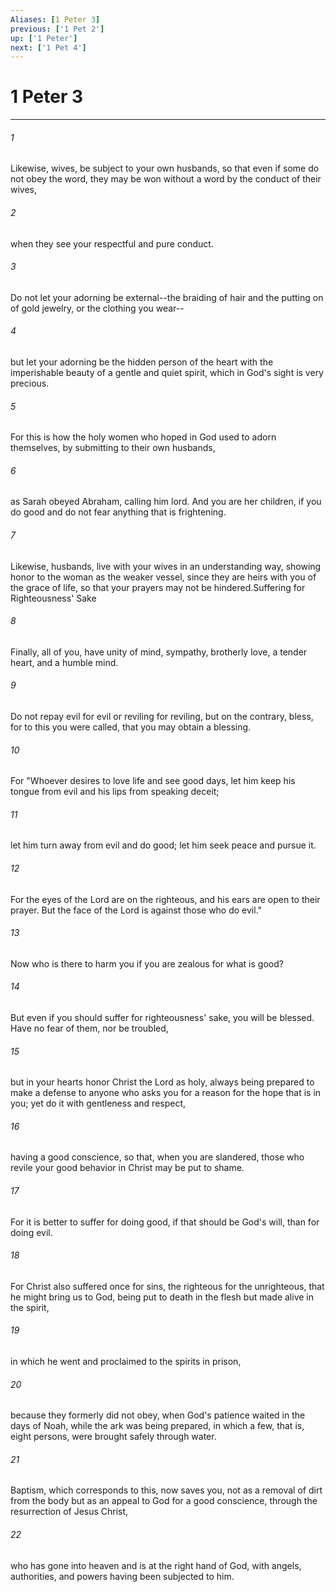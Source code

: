 ```yaml
---
Aliases: [1 Peter 3]
previous: ['1 Pet 2']
up: ['1 Peter']
next: ['1 Pet 4']
---
```

# 1 Peter 3

***

 

###### 1 
Likewise, wives, be subject to your own husbands, so that even if some do not obey the word, they may be won without a word by the conduct of their wives, 
 

###### 2 
when they see your respectful and pure conduct. 
 

###### 3 
Do not let your adorning be external--the braiding of hair and the putting on of gold jewelry, or the clothing you wear-- 
 

###### 4 
but let your adorning be the hidden person of the heart with the imperishable beauty of a gentle and quiet spirit, which in God's sight is very precious. 
 

###### 5 
For this is how the holy women who hoped in God used to adorn themselves, by submitting to their own husbands, 
 

###### 6 
as Sarah obeyed Abraham, calling him lord. And you are her children, if you do good and do not fear anything that is frightening.
 
 

###### 7 
Likewise, husbands, live with your wives in an understanding way, showing honor to the woman as the weaker vessel, since they are heirs with you of the grace of life, so that your prayers may not be hindered.Suffering for Righteousness' Sake
 
 

###### 8 
Finally, all of you, have unity of mind, sympathy, brotherly love, a tender heart, and a humble mind. 
 

###### 9 
Do not repay evil for evil or reviling for reviling, but on the contrary, bless, for to this you were called, that you may obtain a blessing. 
 

###### 10 
For
 "Whoever desires to love life 
 and see good days, 
 let him keep his tongue from evil 
 and his lips from speaking deceit; 
 
 

###### 11 
let him turn away from evil and do good; 
 let him seek peace and pursue it. 
 
 

###### 12 
For the eyes of the Lord are on the righteous, 
 and his ears are open to their prayer. 
 But the face of the Lord is against those who do evil."
 
 

###### 13 
Now who is there to harm you if you are zealous for what is good? 
 

###### 14 
But even if you should suffer for righteousness' sake, you will be blessed. Have no fear of them, nor be troubled, 
 

###### 15 
but in your hearts honor Christ the Lord as holy, always being prepared to make a defense to anyone who asks you for a reason for the hope that is in you; yet do it with gentleness and respect, 
 

###### 16 
having a good conscience, so that, when you are slandered, those who revile your good behavior in Christ may be put to shame. 
 

###### 17 
For it is better to suffer for doing good, if that should be God's will, than for doing evil.
 
 

###### 18 
For Christ also suffered once for sins, the righteous for the unrighteous, that he might bring us to God, being put to death in the flesh but made alive in the spirit, 
 

###### 19 
in which he went and proclaimed to the spirits in prison, 
 

###### 20 
because they formerly did not obey, when God's patience waited in the days of Noah, while the ark was being prepared, in which a few, that is, eight persons, were brought safely through water. 
 

###### 21 
Baptism, which corresponds to this, now saves you, not as a removal of dirt from the body but as an appeal to God for a good conscience, through the resurrection of Jesus Christ, 
 

###### 22 
who has gone into heaven and is at the right hand of God, with angels, authorities, and powers having been subjected to him.
 
